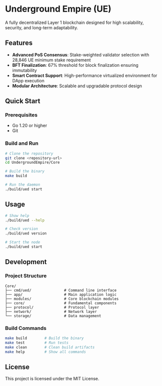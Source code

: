 # Underground Empire (UE)

A fully decentralized Layer 1 blockchain designed for high scalability, security, and long-term adaptability.

## Features

- **Advanced PoS Consensus**: Stake-weighted validator selection with 28,846 UE minimum stake requirement
- **BFT Finalization**: 67% threshold for block finalization ensuring immutability
- **Smart Contract Support**: High-performance virtualized environment for DApp execution
- **Modular Architecture**: Scalable and upgradable protocol design

## Quick Start

### Prerequisites

- Go 1.20 or higher
- Git

### Build and Run

```bash
# Clone the repository
git clone <repository-url>
cd UndergroundEmpire/Core

# Build the binary
make build

# Run the daemon
./build/ued start
```

## Usage

```bash
# Show help
./build/ued --help

# Check version
./build/ued version

# Start the node
./build/ued start
```

## Development

### Project Structure

```
Core/
├── cmd/ued/               # Command line interface
├── app/                   # Main application logic
├── modules/               # Core blockchain modules
├── core/                  # Fundamental components
├── protocol/              # Protocol layer
├── network/               # Network layer
└── storage/               # Data management
```

### Build Commands

```bash
make build        # Build the binary
make test         # Run tests
make clean        # Clean build artifacts
make help         # Show all commands
```

## License

This project is licensed under the MIT License. 